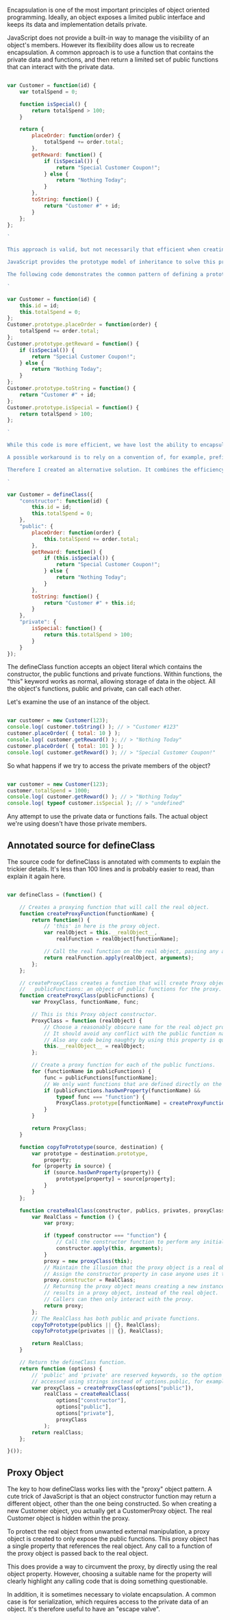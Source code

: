 Encapsulation is one of the most important principles of object oriented programming. Ideally, an object exposes a limited public interface and keeps its data and implementation details private.

JavaScript does not provide a built-in way to manage the visibility of an object's members. However its flexibility does allow us to recreate encapsulation. A common approach is to use a function that contains the private data and functions, and then return a limited set of public functions that can interact with the private data.

```js

var Customer = function(id) {
    var totalSpend = 0;

    function isSpecial() {
        return totalSpend > 100;
    }

    return {
        placeOrder: function(order) {
            totalSpend += order.total;
        },
        getReward: function() {
            if (isSpecial()) {
                return "Special Customer Coupon!";
            } else {
                return "Nothing Today";
            }
        },
        toString: function() {
            return "Customer #" + id;
        }
    };
};

`

This approach is valid, but not necessarily that efficient when creating lots of objects. Every time an object is created, all its functions and created as well. This takes time, and perhaps more importantly, memory. If you're script is running on a mobile device then resources can be limited. Also, server-side JavaScript running in NodeJS could be creating many thousands of objects.

JavaScript provides the prototype model of inheritance to solve this problem. A single prototype object can contain the functions. Then any objects that have that prototype can share them without any extra overhead.

The following code demonstrates the common pattern of defining a prototype.

`

var Customer = function(id) {
    this.id = id;
    this.totalSpend = 0;
};
Customer.prototype.placeOrder = function(order) {
    totalSpend += order.total;
};
Customer.prototype.getReward = function() {
    if (isSpecial()) {
        return "Special Customer Coupon!";
    } else {
        return "Nothing Today";
    }
};
Customer.prototype.toString = function() {
    return "Customer #" + id;
};
Customer.prototype.isSpecial = function() {
    return totalSpend > 100;
};

`

While this code is more efficient, we have lost the ability to encapsulate any data and private functions. Anyone creating a `Customer` object can directly access the `totalSpend` property.

A possible workaround is to rely on a convention of, for example, prefixing all non-public members with an underscore. Personally, I dislike this. It adds syntactic noise to the code and doesn't discourage wayward developers from using objects in ways they shouldn't!

Therefore I created an alternative solution. It combines the efficiency of prototypes, with the principles of encapsulation. Here's a quick example of defining a class:

`

var Customer = defineClass({
    "constructor": function(id) {
        this.id = id;
        this.totalSpend = 0;
    },
    "public": {
        placeOrder: function(order) {
            this.totalSpend += order.total;
        },
        getReward: function() {
            if (this.isSpecial()) {
                return "Special Customer Coupon!";
            } else {
                return "Nothing Today";
            }
        },
        toString: function() {
            return "Customer #" + this.id;
        }
    },
    "private": {
        isSpecial: function() {
            return this.totalSpend > 100;
        }
    }
});

```

The defineClass function accepts an object literal which contains the constructor, the public functions and private functions. Within functions, the "this" keyword works as normal, allowing storage of data in the object. All the object's functions, public and private, can call each other.

Let's examine the use of an instance of the object.

```js

var customer = new Customer(123);
console.log( customer.toString() ); // > "Customer #123"
customer.placeOrder( { total: 10 } );
console.log( customer.getReward() ); // > "Nothing Today"
customer.placeOrder( { total: 101 } );
console.log( customer.getReward() ); // > "Special Customer Coupon!"

```

So what happens if we try to access the private members of the object?

```js

var customer = new Customer(123);
customer.totalSpend = 1000;
console.log( customer.getReward() ); // > "Nothing Today"
console.log( typeof customer.isSpecial ); // > "undefined"

```

Any attempt to use the private data or functions fails. The actual object we're using doesn't have those private members.

Annotated source for defineClass
--------------------------------

The source code for defineClass is annotated with comments to explain the trickier details. It's less than 100 lines and is probably easier to read, than explain it again here.

```js

var defineClass = (function() {

    // Creates a proxying function that will call the real object.
    function createProxyFunction(functionName) {
        return function() {
            // 'this' in here is the proxy object.
            var realObject = this.__realObject__,
                realFunction = realObject[functionName];

            // Call the real function on the real object, passing any arguments we received.
            return realFunction.apply(realObject, arguments);
        };
    };

    // createProxyClass creates a function that will create Proxy objects.
    //   publicFunctions: an object of public functions for the proxy.
    function createProxyClass(publicFunctions) {
        var ProxyClass, functionName, func;

        // This is this Proxy object constructor.
        ProxyClass = function (realObject) {
            // Choose a reasonably obscure name for the real object property.
            // It should avoid any conflict with the public function names.
            // Also any code being naughty by using this property is quickly spotted!
            this.__realObject__ = realObject;
        };

        // Create a proxy function for each of the public functions.
        for (functionName in publicFunctions) {
            func = publicFunctions[functionName];
            // We only want functions that are defined directly on the publicFunctions object.
            if (publicFunctions.hasOwnProperty(functionName) &&
                typeof func === "function") {
                ProxyClass.prototype[functionName] = createProxyFunction(functionName);
            }
        }

        return ProxyClass;
    }

    function copyToPrototype(source, destination) {
        var prototype = destination.prototype,
            property;
        for (property in source) {
            if (source.hasOwnProperty(property)) {
                prototype[property] = source[property];
            }
        }
    };

    function createRealClass(constructor, publics, privates, proxyClass) {
        var RealClass = function () {
            var proxy;

            if (typeof constructor === "function") {
                // Call the constructor function to perform any initialization of the object.
                constructor.apply(this, arguments);
            }
            proxy = new proxyClass(this);
            // Maintain the illusion that the proxy object is a real object.
            // Assign the constructor property in case anyone uses it to create another instance.
            proxy.constructor = RealClass;
            // Returning the proxy object means creating a new instance of Class
            // results in a proxy object, instead of the real object.
            // Callers can then only interact with the proxy.
            return proxy;
        };
        // The RealClass has both public and private functions.
        copyToPrototype(publics || {}, RealClass);
        copyToPrototype(privates || {}, RealClass);

        return RealClass;
    }

    // Return the defineClass function.
    return function (options) {
        // 'public' and 'private' are reserved keywords, so the option properties must be
        // accessed using strings instead of options.public, for example.
        var proxyClass = createProxyClass(options["public"]),
            realClass = createRealClass(
                options["constructor"],
                options["public"],
                options["private"],
                proxyClass
            );
        return realClass;
    };

}());

```

Proxy Object
------------

The key to how defineClass works lies with the "proxy" object pattern. A cute trick of JavaScript is that an object constructor function may return a different object, other than the one being constructed. So when creating a new Customer object, you actually get a CustomerProxy object. The real Customer object is hidden within the proxy.

To protect the real object from unwanted external manipulation, a proxy object is created to only expose the public functions. This proxy object has a single property that references the real object. Any call to a function of the proxy object is passed back to the real object.

This does provide a way to circumvent the proxy, by directly using the real object property. However, choosing a suitable name for the property will clearly highlight any calling code that is doing something questionable.

In addition, it is sometimes necessary to violate encapsulation. A common case is for serialization, which requires access to the private data of an object. It's therefore useful to have an "escape valve".